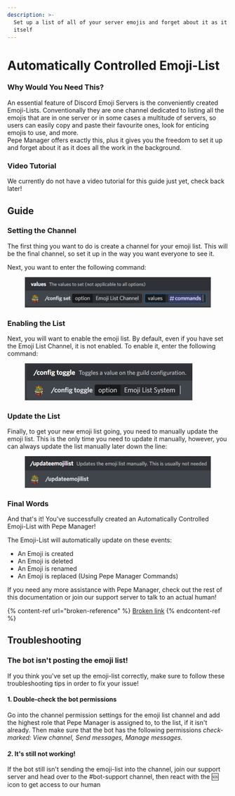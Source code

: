 ```yaml
---
description: >-
  Set up a list of all of your server emojis and forget about it as it updates
  itself
---
```


# Automatically Controlled Emoji-List

### Why Would You Need This?

An essential feature of Discord Emoji Servers is the conveniently created Emoji-Lists. Conventionally they are one channel dedicated to listing all the emojis that are in one server or in some cases a multitude of servers, so users can easily copy and paste their favourite ones, look for enticing emojis to use, and more. \
Pepe Manager offers exactly this, plus it gives you the freedom to set it up and forget about it as it does all the work in the background.

### Video Tutorial

We currently do not have a video tutorial for this guide just yet, check back later!

## Guide

### Setting the Channel

The first thing you want to do is create a channel for your emoji list. This will be the final channel, so set it up in the way you want everyone to see it.

Next, you want to enter the following command:

<figure><img src="../.gitbook/assets/image (19).png" alt=""><figcaption></figcaption></figure>

### Enabling the List

Next, you will want to enable the emoji list. By default, even if you have set the Emoji List Channel, it is not enabled. To enable it, enter the following command:

<figure><img src="../.gitbook/assets/image (13).png" alt=""><figcaption></figcaption></figure>

### Update the List

Finally, to get your new emoji list going, you need to manually update the emoji list. This is the only time you need to update it manually, however, you can always update the list manually later down the line:

<figure><img src="../.gitbook/assets/image.png" alt=""><figcaption></figcaption></figure>

### Final Words

And that's it! You've successfully created an Automatically Controlled Emoji-List with Pepe Manager!

The Emoji-List will automatically update on these events:

* An Emoji is created
* An Emoji is deleted
* An Emoji is renamed
* An Emoji is replaced (Using Pepe Manager Commands)

If you need any more assistance with Pepe Manager, check out the rest of this documentation or join our support server to talk to an actual human!

{% content-ref url="broken-reference" %}
[Broken link](broken-reference)
{% endcontent-ref %}



## Troubleshooting

### The bot isn't posting the emoji list!

If you think you've set up the emoji-list correctly, make sure to follow these troubleshooting tips in order to fix your issue!

#### 1. Double-check the bot permissions

Go into the channel permission settings for the emoji list channel and add the highest role that Pepe Manager is assigned to, to the list, if it isn't already. Then make sure that the bot has the following permissions _check-marked: View channel, Send messages, Manage messages._

#### _2_. It's still not working!

If the bot still isn't sending the emoji-list into the channel, join our support server and head over to the #bot-support channel, then react with the 🆘 icon to get access to our human
